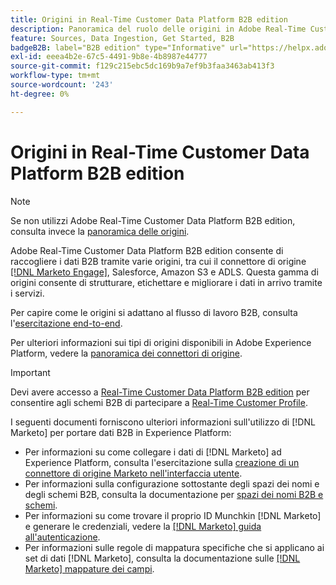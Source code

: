 ```yaml
---
title: Origini in Real-Time Customer Data Platform B2B edition
description: Panoramica del ruolo delle origini in Adobe Real-Time Customer Data Platform B2B edition.
feature: Sources, Data Ingestion, Get Started, B2B
badgeB2B: label="B2B edition" type="Informative" url="https://helpx.adobe.com/legal/product-descriptions/real-time-customer-data-platform-b2b-edition-prime-and-ultimate-packages.html newtab=true"
exl-id: eeea4b2e-67c5-4491-9b8e-4b8987e44777
source-git-commit: f129c215ebc5dc169b9a7ef9b3faa3463ab413f3
workflow-type: tm+mt
source-wordcount: '243'
ht-degree: 0%

---
```


# Origini in Real-Time Customer Data Platform B2B edition

>[!NOTE]
>
>Se non utilizzi Adobe Real-Time Customer Data Platform B2B edition, consulta invece la [panoramica delle origini](./sources-overview.md).

Adobe Real-Time Customer Data Platform B2B edition consente di raccogliere i dati B2B tramite varie origini, tra cui il connettore di origine [[!DNL Marketo Engage]](../../sources/connectors/adobe-applications/marketo/marketo.md), Salesforce, Amazon S3 e ADLS. Questa gamma di origini consente di strutturare, etichettare e migliorare i dati in arrivo tramite i servizi.

Per capire come le origini si adattano al flusso di lavoro B2B, consulta l&#39;[esercitazione end-to-end](../b2b-tutorial.md#ingest-your-data-into-experience-platform).

Per ulteriori informazioni sui tipi di origini disponibili in Adobe Experience Platform, vedere la [panoramica dei connettori di origine](../../sources/home.md).

>[!IMPORTANT]
>
>Devi avere accesso a [Real-Time Customer Data Platform B2B edition](../../rctcdp/../rtcdp/b2b-overview.md) per consentire agli schemi B2B di partecipare a [Real-Time Customer Profile](../proile/../../profile/home.md).

I seguenti documenti forniscono ulteriori informazioni sull&#39;utilizzo di [!DNL Marketo] per portare dati B2B in Experience Platform:

* Per informazioni su come collegare i dati di [!DNL Marketo] ad Experience Platform, consulta l&#39;esercitazione sulla [creazione di un connettore di origine Marketo nell&#39;interfaccia utente](../../sources/tutorials/ui/create/adobe-applications/marketo.md).
* Per informazioni sulla configurazione sottostante degli spazi dei nomi e degli schemi B2B, consulta la documentazione per [spazi dei nomi B2B e schemi](../../sources/connectors/adobe-applications/marketo/marketo-namespaces.md).
* Per informazioni su come trovare il proprio ID Munchkin [!DNL Marketo] e generare le credenziali, vedere la [[!DNL Marketo] guida all&#39;autenticazione](../../sources/connectors/adobe-applications/marketo/marketo-auth.md).
* Per informazioni sulle regole di mappatura specifiche che si applicano ai set di dati [!DNL Marketo], consulta la documentazione sulle [[!DNL Marketo] mappature dei campi](../../sources/connectors/adobe-applications//mapping/marketo.md).
